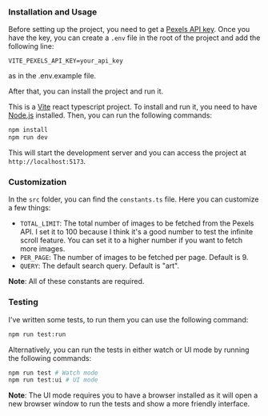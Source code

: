 ### Installation and Usage

Before setting up the project, you need to get a [Pexels API key](https://www.pexels.com/api/). Once you have the key, you can create a `.env` file in the root of the project and add the following line:

```env
VITE_PEXELS_API_KEY=your_api_key
```
as in the .env.example file.

After that, you can install the project and run it.

This is a [Vite](https://vitejs.dev/) react typescript project. To install and run it, you need to have [Node.js](https://nodejs.org/) installed. Then, you can run the following commands:

```bash
npm install
npm run dev
```

This will start the development server and you can access the project at `http://localhost:5173`.

### Customization

In the `src` folder, you can find the `constants.ts` file. Here you can customize a few things: 

- `TOTAL_LIMIT`: The total number of images to be fetched from the Pexels API. I set it to 100 because I think it's a good number to test the infinite scroll feature. You can set it to a higher number if you want to fetch more images.
- `PER_PAGE`: The number of images to be fetched per page. Default is 9.
- `QUERY`: The default search query. Default is "art".

**Note**: All of these constants are required.

### Testing

I've written some tests, to run them you can use the following command:

```bash
npm run test:run
```

Alternatively, you can run the tests in either watch or UI mode by running the following commands:

```bash
npm run test # Watch mode
npm run test:ui # UI mode
```
**Note**: The UI mode requires you to have a browser installed as it will open a new browser window to run the tests and show a more friendly interface.
